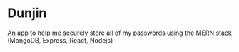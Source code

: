# Dunjin
An app to help me securely store all of my passwords using the MERN stack (MongoDB, Express, React, Nodejs)
